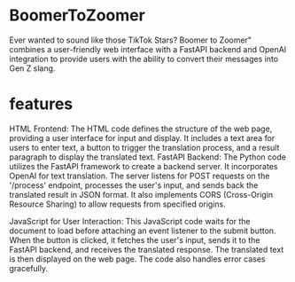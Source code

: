 # BoomerToZoomer

Ever wanted to sound like those TikTok Stars? Boomer to Zoomer" combines a user-friendly web interface with a FastAPI backend and OpenAI integration to provide users with the ability to convert their messages into Gen Z slang. 

# features
HTML Frontend: The HTML code defines the structure of the web page, providing a user interface for input and display. It includes a text area for users to enter text, a button to trigger the translation process, and a result paragraph to display the translated text. 
FastAPI Backend: The Python code utilizes the FastAPI framework to create a backend server. It incorporates OpenAI for text translation. The server listens for POST requests on the '/process' endpoint, processes the user's input, and sends back the translated result in JSON format. It also implements CORS (Cross-Origin Resource Sharing) to allow requests from specified origins.

JavaScript for User Interaction: This JavaScript code waits for the document to load before attaching an event listener to the submit button. When the button is clicked, it fetches the user's input, sends it to the FastAPI backend, and receives the translated response. The translated text is then displayed on the web page. The code also handles error cases gracefully.

